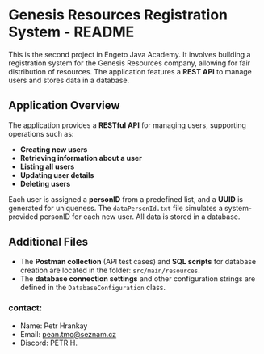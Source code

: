 # Genesis Resources Registration System - README

This is the second project in Engeto Java Academy. It involves building a registration system for the Genesis Resources company, allowing for fair distribution of resources. The application features a **REST API** to manage users and stores data in a database.

## Application Overview

The application provides a **RESTful API** for managing users, supporting operations such as:
- **Creating new users**
- **Retrieving information about a user**
- **Listing all users**
- **Updating user details**
- **Deleting users**

Each user is assigned a **personID** from a predefined list, and a **UUID** is generated for uniqueness. The `dataPersonId.txt` file simulates a system-provided personID for each new user. All data is stored in a database.

## Additional Files

- The **Postman collection** (API test cases) and **SQL scripts** for database creation are located in the folder: `src/main/resources`.
- The **database connection settings** and other configuration strings are defined in the `DatabaseConfiguration` class.

### contact: 
- Name: Petr Hrankay
- Email: pean.tmc@seznam.cz
- Discord: PETR H.